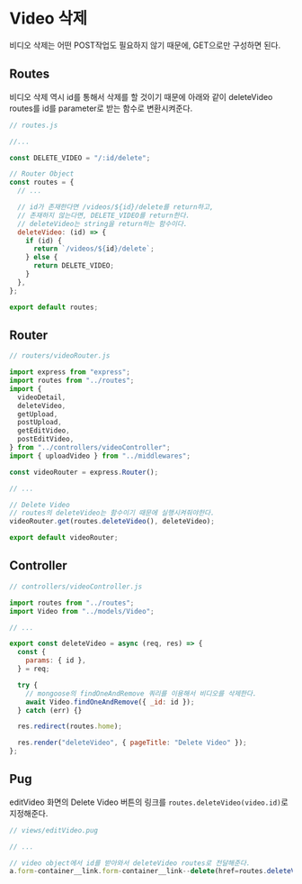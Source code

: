# Video 삭제

비디오 삭제는 어떤 POST작업도 필요하지 않기 때문에, GET으로만 구성하면 된다.

## Routes

비디오 삭제 역시 id를 통해서 삭제를 할 것이기 때문에 아래와 같이 deleteVideo routes를 id를 parameter로 받는 함수로 변환시켜준다.

```js
// routes.js

//...

const DELETE_VIDEO = "/:id/delete";

// Router Object
const routes = {
  // ...

  // id가 존재한다면 /videos/${id}/delete를 return하고,
  // 존재하지 않는다면, DELETE_VIDEO를 return한다.
  // deleteVideo는 string을 return하는 함수이다.
  deleteVideo: (id) => {
    if (id) {
      return `/videos/${id}/delete`;
    } else {
      return DELETE_VIDEO;
    }
  },
};

export default routes;
```

## Router

```js
// routers/videoRouter.js

import express from "express";
import routes from "../routes";
import {
  videoDetail,
  deleteVideo,
  getUpload,
  postUpload,
  getEditVideo,
  postEditVideo,
} from "../controllers/videoController";
import { uploadVideo } from "../middlewares";

const videoRouter = express.Router();

// ...

// Delete Video
// routes의 deleteVideo는 함수이기 때문에 실행시켜줘야한다.
videoRouter.get(routes.deleteVideo(), deleteVideo);

export default videoRouter;
```

## Controller

```js
// controllers/videoController.js

import routes from "../routes";
import Video from "../models/Video";

// ...

export const deleteVideo = async (req, res) => {
  const {
    params: { id },
  } = req;

  try {
    // mongoose의 findOneAndRemove 쿼리를 이용해서 비디오를 삭제한다.
    await Video.findOneAndRemove({ _id: id });
  } catch (err) {}

  res.redirect(routes.home);

  res.render("deleteVideo", { pageTitle: "Delete Video" });
};
```

## Pug

editVideo 화면의 Delete Video 버튼의 링크를 `routes.deleteVideo(video.id)`로 지정해준다.

```js
// views/editVideo.pug

// ...

// video object에서 id를 받아와서 deleteVideo routes로 전달해준다.
a.form-container__link.form-container__link--delete(href=routes.deleteVideo(video.id)) Delete Video
```
